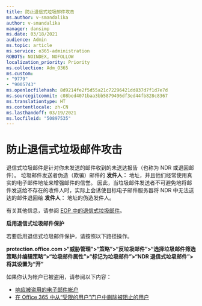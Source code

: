 ```yaml
---
title: 防止退信式垃圾邮件攻击
ms.author: v-smandalika
author: v-smandalika
manager: dansimp
ms.date: 03/18/2021
audience: Admin
ms.topic: article
ms.service: o365-administration
ROBOTS: NOINDEX, NOFOLLOW
localization_priority: Priority
ms.collection: Adm_O365
ms.custom:
- "9779"
- "9005743"
ms.openlocfilehash: 8d9214fe2f5d55a21c72296421dd837d7f1d7e7d
ms.sourcegitcommit: c08bed4071baa3bb5879496df3ed44fb828c8367
ms.translationtype: HT
ms.contentlocale: zh-CN
ms.lasthandoff: 03/19/2021
ms.locfileid: "50897535"
---
```

# <a name="protection-from-backscatter-attack"></a>防止退信式垃圾邮件攻击

退信式垃圾邮件是针对你未发送的邮件收到的未送达报告（也称为 NDR 或退回邮件）。 垃圾邮件发送者伪造（欺骗）邮件的 **发件人：** 地址，并且他们经常使用真实的电子邮件地址来增强邮件的信誉。 因此，当垃圾邮件发送者不可避免地将邮件发送给不存在的收件人时，实际上会诱使目标电子邮件服务器将 NDR 中无法送达的邮件退回给 **发件人：** 地址的伪造发件人。

有关其他信息，请参阅 [EOP 中的退信式垃圾邮件](https://docs.microsoft.com/microsoft-365/security/office-365-security/backscatter-messages-and-eop)。

**启用退信式垃圾邮件保护**

若要启用退信式垃圾邮件保护，请按照以下路径操作。

**protection.office.com >“威胁管理”>“策略”>“反垃圾邮件”>“选择垃圾邮件筛选策略并编辑策略”>“垃圾邮件属性”>“标记为垃圾邮件”>“NDR 退信式垃圾邮件”> 将其设置为“开”**

如果你认为帐户已被盗用，请参阅以下内容：

- [响应被盗用的电子邮件帐户](https://docs.microsoft.com/microsoft-365/security/office-365-security/responding-to-a-compromised-email-account)
- [在 Office 365 中从“受限的用户”门户中删除被阻止的用户](https://docs.microsoft.com/microsoft-365/security/office-365-security/removing-user-from-restricted-users-portal-after-spam)



